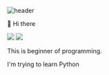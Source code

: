 ![header](https://capsule-render.vercel.app/api?type=waving&color=gradient&height=200&section=header&text=&fontSize=90)

👋 Hi there

<img src="https://img.shields.io/badge/Python-3776AB?style=flat&logo=python&logoColor=white"></a>
<a href="https://www.instagram.com/junsik_ky/" target="_blank"><img src="https://img.shields.io/badge/_-E4405F?style=flat&logo=instagram&logoColor=white"></a>

This is beginner of programming.

I'm trying to learn Python
